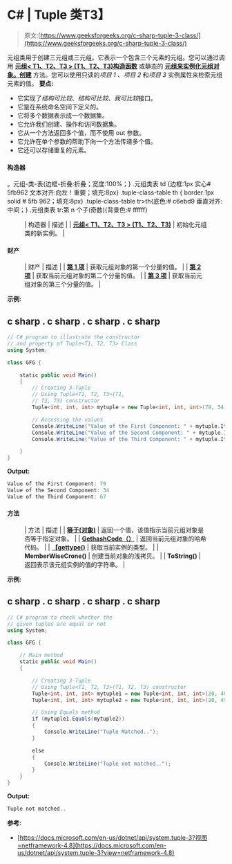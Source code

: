 # C# | Tuple <t1>类</t1>T3】

> 原文:[https://www.geeksforgeeks.org/c-sharp-tuple-3-class/](https://www.geeksforgeeks.org/c-sharp-tuple-3-class/)

元组<t1 t2="" t3="">类用于创建三元组或三元组。它表示一个包含三个元素的元组。您可以通过调用 [**元组< T1、T2、T3 > (T1、T2、T3)构造函数**](https://www.geeksforgeeks.org/how-to-create-3-tuple-or-triple-tuple-in-c-sharp/#Using%20Tuple%3CT1,T2,T3%3E(T1,%20T2,%20T3)%20Constructor) 或静态的 [**元组来实例化元组<t1 t2="" t3="">对象。创建</t1>**](https://www.geeksforgeeks.org/how-to-create-3-tuple-or-triple-tuple-in-c-sharp/#Using%20the%20Create%20method) 方法。您可以使用只读的*项目 1* 、*项目 2* 和*项目 3* 实例属性来检索元组元素的值。
**要点:**</t1>

*   它实现了*结构可比较*、*结构可比较*、*我可比较*接口。
*   它是在系统命名空间下定义的。
*   它将多个数据表示成一个数据集。
*   它允许我们创建、操作和访问数据集。
*   它从一个方法返回多个值，而不使用 out 参数。
*   它允许在单个参数的帮助下向一个方法传递多个值。
*   它还可以存储重复的元素。

#### 构造器

。元组-类-表{边框-折叠:折叠；宽度:100%；} .元组类表 td {边框:1px 实心# 5fb962 文本对齐:向左！重要；填充:8px} .tuple-class-table th { border:1px solid # 5fb 962；填充:8px} .tuple-class-table tr>th{底色:# c6ebd9 垂直对齐:中间；} .元组类表 tr:第 n 个子(奇数){背景色:# ffffff}

<figure class="table">

| 构造器 | 描述 |
| [**元组< T1、T2、T3 > (T1、T2、T3)**](https://www.geeksforgeeks.org/how-to-create-3-tuple-or-triple-tuple-in-c-sharp/#Using%20Tuple%3CT1,T2,T3%3E(T1,%20T2,%20T3)%20Constructor) | 初始化元组<t1 t2="" t3="">类的新实例。</t1> |

</figure>

#### 财产

<figure class="table">

| 财产 | 描述 |
| [**第 1 项**](https://www.geeksforgeeks.org/c-sharp-how-to-get-first-element-of-the-tuple/) | 获取元组<t1 t2="" t3="">对象的第一个分量的值。</t1> |
| [**第 2 项**](https://www.geeksforgeeks.org/c-sharp-how-to-get-second-element-of-the-tuple/) | 获取当前元组<t1 t2="" t3="">对象的第二个分量的值。</t1> |
| [**第 3 项**](https://www.geeksforgeeks.org/c-sharp-how-to-get-third-element-of-the-tuple/) | 获取当前元组<t1 t2="" t3="">对象的第三个分量的值。</t1> |

</figure>

**示例:**

## c sharp . c sharp . c sharp . c sharp

```cs
// C# program to illustrate the constructor
// and property of Tuple<T1, T2, T3> Class
using System;

class GFG {

    static public void Main()
    {
        // Creating 3-Tuple
        // Using Tuple<T1, T2, T3>(T1,
        // T2, T3) constructor
        Tuple<int, int, int> mytuple = new Tuple<int, int, int>(79, 34, 67);

        // Accessing the values
        Console.WriteLine("Value of the First Component: " + mytuple.Item1);
        Console.WriteLine("Value of the Second Component: " + mytuple.Item2);
        Console.WriteLine("Value of the Third Component: " + mytuple.Item3);

    }
}
```

**Output:** 

```cs
Value of the First Component: 79
Value of the Second Component: 34
Value of the Third Component: 67
```

#### 方法

<figure class="table">

| 方法 | 描述 |
| [**等于(对象)**](https://www.geeksforgeeks.org/c-sharp-check-if-two-tuple-objects-are-equal/) | 返回一个值，该值指示当前元组<t1 t2="" t3="">对象是否等于指定对象。</t1> |
| [**GethashCode（）**](https://www.geeksforgeeks.org/c-sharp-how-to-get-the-hashcode-of-the-tuple/) | 返回当前元组<t1 t2="" t3="">对象的哈希代码。</t1> |
| [**【gettype()**](https://www.geeksforgeeks.org/c-sharp-getting-the-type-of-the-tuples-element/) | 获取当前实例的类型。 |
| **MemberWiseCrone()** | 创建当前对象的浅拷贝。 |
| **ToString()** | 返回表示该元组<t1 t2="" t3="">实例的值的字符串。</t1> |

</figure>

**示例:**

## c sharp . c sharp . c sharp . c sharp

```cs
// C# program to check whether the
// given tuples are equal or not
using System;

class GFG {

    // Main method
    static public void Main()
    {

        // Creating 3-Tuple
        // Using Tuple<T1, T2, T3>(T1, T2, T3) constructor
        Tuple<int, int, int> mytuple1 = new Tuple<int, int, int>(20, 40, 90);
        Tuple<int, int, int> mytuple2 = new Tuple<int, int, int>(20, 49, 87);

        // Using Equals method
        if (mytuple1.Equals(mytuple2))
        {
            Console.WriteLine("Tuple Matched..");
        }

        else
        {
            Console.WriteLine("Tuple not matched..");
        }
    }
}
```

**Output:** 

```cs
Tuple not matched..
```

**参考:**

*   [https://docs.microsoft.com/en-us/dotnet/api/system.tuple-3?视图=netframework-4.8](https://docs.microsoft.com/en-us/dotnet/api/system.tuple-3?view=netframework-4.8)